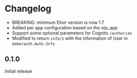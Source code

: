 # Changelog

* BREAKING: minimum Elixir version is now 1.7
* Added per app configuration based on the otp_app
* Support some optional parameters for Cognito `/authorize`
* Modified to return `info/1` with the information of User in `Ueberauth.Auth.Info`

## 0.1.0

Initial release
